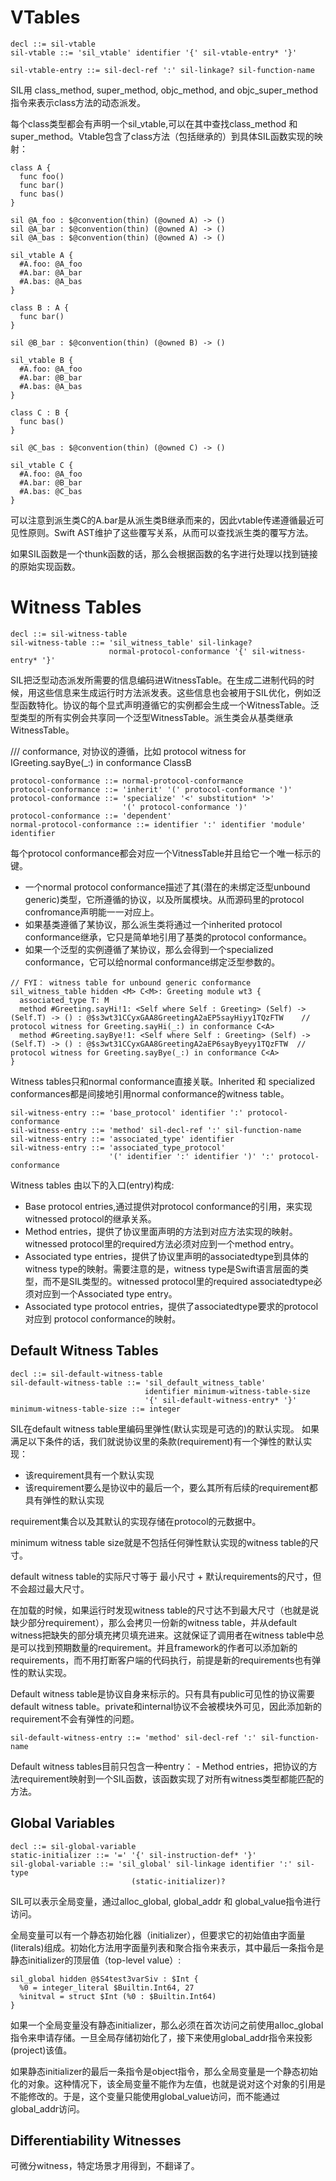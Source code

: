 # VTables

```
decl ::= sil-vtable
sil-vtable ::= 'sil_vtable' identifier '{' sil-vtable-entry* '}'

sil-vtable-entry ::= sil-decl-ref ':' sil-linkage? sil-function-name
```

SIL用  class_method, super_method, objc_method, and objc_super_method 指令来表示class方法的动态派发。

每个class类型都会有声明一个sil_vtable,可以在其中查找class_method 和 super_method。Vtable包含了class方法（包括继承的）到具体SIL函数实现的映射：

```
class A {
  func foo()
  func bar()
  func bas()
}

sil @A_foo : $@convention(thin) (@owned A) -> ()
sil @A_bar : $@convention(thin) (@owned A) -> ()
sil @A_bas : $@convention(thin) (@owned A) -> ()

sil_vtable A {
  #A.foo: @A_foo
  #A.bar: @A_bar
  #A.bas: @A_bas
}

class B : A {
  func bar()
}

sil @B_bar : $@convention(thin) (@owned B) -> ()

sil_vtable B {
  #A.foo: @A_foo
  #A.bar: @B_bar
  #A.bas: @A_bas
}

class C : B {
  func bas()
}

sil @C_bas : $@convention(thin) (@owned C) -> ()

sil_vtable C {
  #A.foo: @A_foo
  #A.bar: @B_bar
  #A.bas: @C_bas
}
```

可以注意到派生类C的A.bar是从派生类B继承而来的，因此vtable传递遵循最近可见性原则。Swift AST维护了这些覆写关系，从而可以查找派生类的覆写方法。

如果SIL函数是一个thunk函数的话，那么会根据函数的名字进行处理以找到链接的原始实现函数。

# Witness Tables
```
decl ::= sil-witness-table
sil-witness-table ::= 'sil_witness_table' sil-linkage?
                      normal-protocol-conformance '{' sil-witness-entry* '}'
```

SIL把泛型动态派发所需要的信息编码进WitnessTable。在生成二进制代码的时候，用这些信息来生成运行时方法派发表。这些信息也会被用于SIL优化，例如泛型函数特化。协议的每个显式声明遵循它的实例都会生成一个WitnessTable。泛型类型的所有实例会共享同一个泛型WitnessTable。派生类会从基类继承WitnessTable。


/// conformance, 对协议的遵循，比如 protocol witness for IGreeting.sayBye(_:) in conformance ClassB


```
protocol-conformance ::= normal-protocol-conformance
protocol-conformance ::= 'inherit' '(' protocol-conformance ')'
protocol-conformance ::= 'specialize' '<' substitution* '>'
                         '(' protocol-conformance ')'
protocol-conformance ::= 'dependent'
normal-protocol-conformance ::= identifier ':' identifier 'module' identifier
```

每个protocol conformance都会对应一个VitnessTable并且给它一个唯一标示的键。

-  一个normal protocol conformance描述了其(潜在的未绑定泛型unbound generic)类型，它所遵循的协议，以及所属模块。从而源码里的protocol confromance声明能一一对应上。
-  如果基类遵循了某协议，那么派生类将通过一个inherited protocol conformance继承，它只是简单地引用了基类的protocol conformance。
-  如果一个泛型的实例遵循了某协议，那么会得到一个specialized conformance，它可以给normal conformance绑定泛型参数的。


```
// FYI： witness table for unbound generic conformance
sil_witness_table hidden <M> C<M>: Greeting module wt3 {
  associated_type T: M
  method #Greeting.sayHi!1: <Self where Self : Greeting> (Self) -> (Self.T) -> () : @$s3wt31CCyxGAA8GreetingA2aEP5sayHiyy1TQzFTW	// protocol witness for Greeting.sayHi(_:) in conformance C<A>
  method #Greeting.sayBye!1: <Self where Self : Greeting> (Self) -> (Self.T) -> () : @$s3wt31CCyxGAA8GreetingA2aEP6sayByeyy1TQzFTW	// protocol witness for Greeting.sayBye(_:) in conformance C<A>
}
```

Witness tables只和normal conformance直接关联。Inherited 和 specialized conformances都是间接地引用normal conformance的witness table。

```
sil-witness-entry ::= 'base_protocol' identifier ':' protocol-conformance
sil-witness-entry ::= 'method' sil-decl-ref ':' sil-function-name
sil-witness-entry ::= 'associated_type' identifier
sil-witness-entry ::= 'associated_type_protocol'
                      '(' identifier ':' identifier ')' ':' protocol-conformance
```

Witness tables 由以下的入口(entry)构成:
   - Base protocol entries,通过提供对protocol conformance的引用，来实现witnessed protocol的继承关系。
   - Method entries，提供了协议里面声明的方法到对应方法实现的映射。witnessed protocol里的required方法必须对应到一个method entry。
   - Associated type entries，提供了协议里声明的associatedtype到具体的witness type的映射。需要注意的是，witness type是Swift语言层面的类型，而不是SIL类型的。witnessed protocol里的required associatedtype必须对应到一个Associated type entry。
   - Associated type protocol entries，提供了associatedtype要求的protocol 对应到 protocol conformance的映射。


## Default Witness Tables
```
decl ::= sil-default-witness-table
sil-default-witness-table ::= 'sil_default_witness_table'
                              identifier minimum-witness-table-size
                              '{' sil-default-witness-entry* '}'
minimum-witness-table-size ::= integer
```

SIL在default witness table里编码里弹性(默认实现是可选的)的默认实现。
如果满足以下条件的话，我们就说协议里的条款(requirement)有一个弹性的默认实现：
- 该requirement具有一个默认实现
- 该requirement要么是协议中的最后一个，要么其所有后续的requirement都具有弹性的默认实现

requirement集合以及其默认的实现存储在protocol的元数据中。

minimum witness table size就是不包括任何弹性默认实现的witness table的尺寸。

default witness table的实际尺寸等于 最小尺寸 + 默认requirements的尺寸，但不会超过最大尺寸。

在加载的时候，如果运行时发现witness table的尺寸达不到最大尺寸（也就是说缺少部分requirement），那么会拷贝一份新的witness table，并从default witness把缺失的部分填充拷贝填充进来。这就保证了调用者在witness table中总是可以找到预期数量的requirement。并且framework的作者可以添加新的requirements，而不用打断客户端的代码执行，前提是新的requirements也有弹性的默认实现。


Default witness table是协议自身来标示的。只有具有public可见性的协议需要default witness table。private和internal协议不会被模块外可见，因此添加新的requirement不会有弹性的问题。

```
sil-default-witness-entry ::= 'method' sil-decl-ref ':' sil-function-name
```

Default witness tables目前只包含一种entry：
    - Method entries，把协议的方法requirement映射到一个SIL函数，该函数实现了对所有witness类型都能匹配的方法。




## Global Variables

```
decl ::= sil-global-variable
static-initializer ::= '=' '{' sil-instruction-def* '}'
sil-global-variable ::= 'sil_global' sil-linkage identifier ':' sil-type
                           (static-initializer)?
```

SIL可以表示全局变量，通过alloc_global, global_addr 和 global_value指令进行访问。

全局变量可以有一个静态初始化器（initializer），但要求它的初始值由字面量(literals)组成。初始化方法用字面量列表和聚合指令来表示，其中最后一条指令是静态initializer的顶层值（top-level value）:

```
sil_global hidden @$S4test3varSiv : $Int {
  %0 = integer_literal $Builtin.Int64, 27
  %initval = struct $Int (%0 : $Builtin.Int64)
}
```

如果一个全局变量没有静态initializer，那么必须在首次访问之前使用alloc_global指令来申请存储。一旦全局存储初始化了，接下来使用global_addr指令来投影(project)该值。

如果静态initializer的最后一条指令是object指令，那么全局变量是一个静态初始化的对象。这种情况下，该全局变量不能作为左值，也就是说对这个对象的引用是不能修改的。于是，这个变量只能使用global_value访问，而不能通过global_addr访问。


## Differentiability Witnesses
可微分witness，特定场景才用得到，不翻译了。